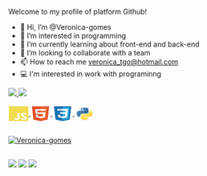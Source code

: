 Welcome to my profile of platform Github!
- 👋 Hi, I’m @Veronica-gomes
- 👀 I’m interested in programming
- 🌱 I’m currently learning about front-end and back-end
- 💞️ I’m looking to collaborate with a team
- 📫 How to reach me veronica_tgo@hotmail.com
- 💻 I'm interested in work with programinng 

 <div>
  <a href="https://github.com/Veronica-gomes">
  <img height="180em" src="https://github-readme-stats.vercel.app/api?username=Veronica-gomes&show_icons=false&theme=dark&include_all_commits=true&count_private=true"/>
  <img height="180em" src="https://github-readme-stats.vercel.app/api/top-langs/?username=Veronica-gomes&layout=compact&langs_count=7&theme=dark"/>
</div>
 
 <div style="display: inline_block"><br>
  <img align="center" alt="Veronica-Js" height="30" width="40" src="https://raw.githubusercontent.com/devicons/devicon/master/icons/javascript/javascript-plain.svg">
  <img align="center" alt="Veronica-HTML" height="30" width="40" src="https://raw.githubusercontent.com/devicons/devicon/master/icons/html5/html5-original.svg">
  <img align="center" alt="Veronica-CSS" height="30" width="40" src="https://raw.githubusercontent.com/devicons/devicon/master/icons/css3/css3-original.svg">
  <img align="center" alt="Veronica-Python" height="30" width="40" src="https://raw.githubusercontent.com/devicons/devicon/master/icons/python/python-original.svg">
</div>

 ##
<img src="https://komarev.com/ghpvc/?username=Veronica-gomes&color=red" alt="Veronica-gomes" /> 

 ##
 <div>
  <a href="https://www.instagram.com/veronikdev/" target="_blank"><img src="https://img.shields.io/badge/-Instagram-%23E4405F?style=for-the-badge&logo=instagram&logoColor=white" target="_blank"></a>
  <a href = "https://mail.google.com/mail/u/0/#inbox"><img src="https://img.shields.io/badge/-Gmail-%23333?style=for-the-badge&logo=gmail&logoColor=white" target="_blank"></a>
  <a href="https://www.linkedin.com/in/veronica-gomes-854045198/" target="_blank"><img src="https://img.shields.io/badge/-LinkedIn-%230077B5?style=for-the-badge&logo=linkedin&logoColor=white" target="_blank"></a> 

  </div>
